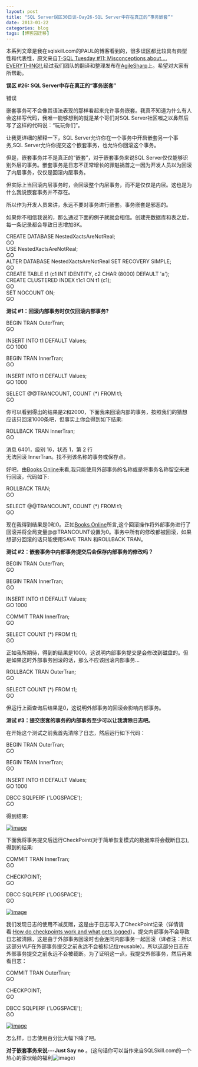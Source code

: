 ```yaml
---
layout: post
title: "SQL Server误区30日谈-Day26-SQL Server中存在真正的“事务嵌套”"
date: 2013-01-22
categories: blog
tags: [博客园迁移]
---
```


本系列文章是我在sqlskill.com的PAUL的博客看到的，很多误区都比较具有典型性和代表性，原文来自[T-SQL Tuesday \#11: Misconceptions about.... EVERYTHING\!\!](http://www.sqlskills.com/blogs/paul/post/T-SQL-Tuesday-11-Misconceptions-about-EVERYTHING!!.aspx),经过我们团队的翻译和整理发布在[AgileSharp](http://www.agilesharp.com/)上。希望对大家有所帮助。

**误区 \#26: SQL Server中存在真正的“事务嵌套”**

错误

嵌套事务可不会像其语法表现的那样看起来允许事务嵌套。我真不知道为什么有人会这样写代码，我唯一能够想到的就是某个哥们对SQL Server社区嗤之以鼻然后写了这样的代码说：“玩玩你们”。

让我更详细的解释一下，SQL Server允许你在一个事务中开启嵌套另一个事务,SQL Server允许你提交这个嵌套事务，也允许你回滚这个事务。

但是，嵌套事务并不是真正的“嵌套”，对于嵌套事务来说SQL Server仅仅能够识别外层的事务。嵌套事务是日志不正常增长的罪魁祸首之一因为开发人员以为回滚了内层事务，仅仅是回滚内层事务。

但实际上当回滚内层事务时，会回滚整个内层事务，而不是仅仅是内层。这也是为什么我说嵌套事务并不存在。

所以作为开发人员来讲，永远不要对事务进行嵌套。事务嵌套是邪恶的。

如果你不相信我说的，那么通过下面的例子就就会相信。创建完数据库和表之后，每一条记录都会导致日志增加8K。

CREATE DATABASE NestedXactsAreNotReal;   
GO   
USE NestedXactsAreNotReal;   
GO   
ALTER DATABASE NestedXactsAreNotReal SET RECOVERY SIMPLE;   
GO   
CREATE TABLE t1 \(c1 INT IDENTITY, c2 CHAR \(8000\) DEFAULT 'a'\);   
CREATE CLUSTERED INDEX t1c1 ON t1 \(c1\);   
GO   
SET NOCOUNT ON;   
GO

**测试 \#1：回滚内部事务时仅仅回滚内部事务?**

BEGIN TRAN OuterTran;   
GO 

INSERT INTO t1 DEFAULT Values;   
GO 1000 

BEGIN TRAN InnerTran;   
GO 

INSERT INTO t1 DEFAULT Values;   
GO 1000 

SELECT @@TRANCOUNT, COUNT \(\*\) FROM t1;   
GO 

你可以看到得出的结果是2和2000，下面我来回滚内部的事务，按照我们的猜想应该只回滚1000条吧，但事实上你会得到如下结果:

ROLLBACK TRAN InnerTran;   
GO   


消息 6401，级别 16，状态 1，第 2 行   
无法回滚 InnerTran。找不到该名称的事务或保存点。

好吧，由[Books Online](http://msdn.microsoft.com/en-us/library/ms181299.aspx)来看,我只能使用外部事务的名称或是将事务名称留空来进行回滚，代码如下:

ROLLBACK TRAN;   
GO 

SELECT @@TRANCOUNT, COUNT \(\*\) FROM t1;   
GO 

现在我得到结果是0和0。正如[Books Online](http://msdn.microsoft.com/en-us/library/ms181299.aspx)所言,这个回滚操作将外部事务进行了回滚并将全局变量@@TRANCOUNT设置为0。事务中所有的修改都被回滚，如果想部分回滚的话只能使用SAVE TRAN 和ROLLBACK TRAN。

**测试 \#2：嵌套事务中内部事务提交后会保存内部事务的修改吗？**

BEGIN TRAN OuterTran;   
GO 

BEGIN TRAN InnerTran;   
GO 

INSERT INTO t1 DEFAULT Values;   
GO 1000 

COMMIT TRAN InnerTran;   
GO 

SELECT COUNT \(\*\) FROM t1;   
GO

正如我所期待，得到的结果是1000。这说明内部事务提交是会修改到磁盘的。但是如果这时外部事务回滚的话，那么不应该回滚内部事务…

ROLLBACK TRAN OuterTran;   
GO 

SELECT COUNT \(\*\) FROM t1;   
GO

但运行上面查询后结果是0，这说明外部事务的回滚会影响内部事务。

**测试 \#3：提交嵌套的事务的内部事务至少可以让我清除日志吧。**

在开始这个测试之前我首先清除了日志，然后运行如下代码：

BEGIN TRAN OuterTran;   
GO

BEGIN TRAN InnerTran;   
GO

INSERT INTO t1 DEFAULT Values;   
GO 1000

DBCC SQLPERF \('LOGSPACE'\);   
GO

得到结果:

[![image](https://cdn.jsdelivr.net/gh/careyson/careyson.github.io@main/assets/images/2013-01-22-sql-server-30-day26-sql-server/sql-server-30-day26-sql-server-22130341-494d6f0784e247fabf4f3deb5d5140f5.png)](//images0.cnblogs.com/blog/35368/201301/22130341-6987c886169745e6a8744938ef045862.png)

  


下面我将事务提交后运行CheckPoint\(对于简单恢复模式的数据库将会截断日志\),得到的结果:

COMMIT TRAN InnerTran;   
GO

CHECKPOINT;   
GO

DBCC SQLPERF \('LOGSPACE'\);   
GO

[![image](https://cdn.jsdelivr.net/gh/careyson/careyson.github.io@main/assets/images/2013-01-22-sql-server-30-day26-sql-server/sql-server-30-day26-sql-server-22130342-f5435701aeb64fac88c9cb83b63bfe5a.png)](//images0.cnblogs.com/blog/35368/201301/22130341-c9d5c80b488049b2ae011cad8652f819.png)

我们发现日志的使用不减反赠，这是由于日志写入了CheckPoint记录（详情请看:[How do checkpoints work and what gets logged](http://www.sqlskills.com/BLOGS/PAUL/post/How-do-checkpoints-work.aspx)）。提交内部事务不会导致日志被清除，这是由于外部事务回滚时也会连同内部事务一起回滚（译者注：所以这部分VLF在外部事务提交之前永远不会被标记位reusable）。所以这部分日志在外部事务提交之前永远不会被截断。为了证明这一点，我提交外部事务，然后再来看日志：

COMMIT TRAN OuterTran;   
GO

CHECKPOINT;   
GO

DBCC SQLPERF \('LOGSPACE'\);   
GO

[![image](https://cdn.jsdelivr.net/gh/careyson/careyson.github.io@main/assets/images/2013-01-22-sql-server-30-day26-sql-server/sql-server-30-day26-sql-server-22130343-b5fcb5e42ad141beae1ee8edcf1f53dc.png)](//images0.cnblogs.com/blog/35368/201301/22130342-ee6867f662704a649b9ed4aba264db2e.png)

怎么样，日志使用百分比大幅下降了吧。

**对于嵌套事务来说---Just Say no** 。\(这句话你可以当作来自SQLSkill.com的一个热心的家伙给的福利![image](https://cdn.jsdelivr.net/gh/careyson/careyson.github.io@main/assets/images/2013-01-22-sql-server-30-day26-sql-server/sql-server-30-day26-sql-server-22130343-2c817823ccb54feba4851710c4f5421e.png)\)
